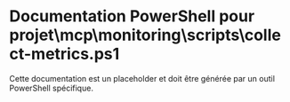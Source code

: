 # Documentation PowerShell pour projet\mcp\monitoring\scripts\collect-metrics.ps1

Cette documentation est un placeholder et doit être générée par un outil PowerShell spécifique.
